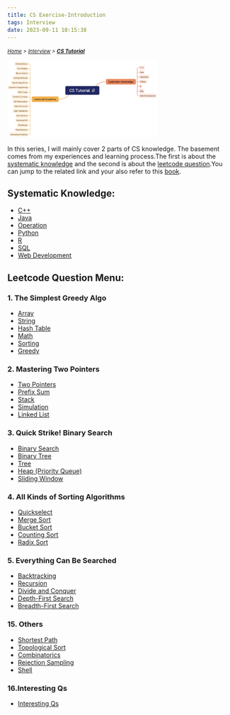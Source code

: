 ```yaml
---
title: CS Exercise-Introduction
tags: Interview
date: 2023-09-11 10:15:38
---
```

*<small>[Home](/About/index.html) > [Interview](/tags/Interview/index.html) > **[CS Tutorial](/2023/09/11/Interview/CS-Tutorial/CS-Tutorial/index.html)</small>***


<style>
    @keyframes shake {
        0% { transform: translate(1px, 1px) rotate(0deg); }
        10% { transform: translate(-1px, -2px) rotate(-1deg); }
        20% { transform: translate(-3px, 0px) rotate(1deg); }
        30% { transform: translate(3px, 2px) rotate(0deg); }
        40% { transform: translate(1px, -1px) rotate(1deg); }
        50% { transform: translate(-1px, 2px) rotate(-1deg); }
        60% { transform: translate(-3px, 1px) rotate(0deg); }
        70% { transform: translate(3px, 1px) rotate(-1deg); }
        80% { transform: translate(-1px, -1px) rotate(1deg); }
        90% { transform: translate(1px, 2px) rotate(0deg); }
        100% { transform: translate(1px, -2px) rotate(-1deg); }
    }

    .shake-on-hover:hover {
        animation: shake 1.5s;
        animation-iteration-count: infinite;
    }
</style>

<img src="/picture/mindmap.jpg" class="shake-on-hover" style="zoom: 33%;" />

In this series, I will mainly cover 2 parts of CS knowledge. The basement comes from my experiences and learning process.The first is about the [systematic knowledge](/2023/09/11/Interview/CS-Tutorial/Knowledge/Overview/index.html) and the second is about the [leetcode question](/2023/09/11/Interview/CS-Tutorial/Interview-Qs/Overview/index.html).You can jump to the related link and your also refer  to this [book](/pdf/LeetCode101.pdf).

## Systematic Knowledge:
- [C++](/2023/09/11/Interview/CS-Tutorial/Knowledge/C++/C++/index.html)
- [Java](/2023/09/11/Interview/CS-Tutorial/Knowledge/Java/Java/index.html)
- [Operation](/2023/09/11/Interview/CS-Tutorial/Knowledge/Operation/Operation/index.html)
- [Python](/2023/09/11/Interview/CS-Tutorial/Knowledge/Python/Python/index.html)
- [R](/2023/09/11/Interview/CS-Tutorial/Knowledge/R/R/index.html)
- [SQL](/2023/09/11/Interview/CS-Tutorial/Knowledge/SQL/SQL/index.html)
- [Web Development](/2023/09/11/Interview/CS-Tutorial/Knowledge/Web_Development/Web_Development/index.html)

## Leetcode Question Menu:
### 1. The Simplest Greedy Algo
- [Array](/2023/09/11/Interview/CS-Tutorial/Interview-Qs/1.The-Simplest-Greedy-Algo/Array/index.html)
- [String](/2023/09/11/Interview/CS-Tutorial/Interview-Qs/1.The-Simplest-Greedy-Algo/String/index.html)
- [Hash Table](/2023/09/11/Interview/CS-Tutorial/Interview-Qs/1.The-Simplest-Greedy-Algo/Hash-Table/index.html)
- [Math](/2023/09/11/Interview/CS-Tutorial/Interview-Qs/1.The-Simplest-Greedy-Algo/Math/index.html)
- [Sorting](/2023/09/11/Interview/CS-Tutorial/Interview-Qs/1.The-Simplest-Greedy-Algo/Sorting/index.html)
- [Greedy](/2023/09/11/Interview/CS-Tutorial/Interview-Qs/1.The-Simplest-Greedy-Algo/Greedy/index.html)

### 2. Mastering Two Pointers
- [Two Pointers](/2023/09/11/Interview/CS-Tutorial/Interview-Qs/2.Mastering-Two-Pointers/Two-Pointers/index.html)
- [Prefix Sum](/2023/09/11/Interview/CS-Tutorial/Interview-Qs/2.Mastering-Two-Pointers/Prefix-Sum/index.html)
- [Stack](/2023/09/11/Interview/CS-Tutorial/Interview-Qs/2.Mastering-Two-Pointers/Stack/index.html)
- [Simulation](/2023/09/11/Interview/CS-Tutorial/Interview-Qs/2.Mastering-Two-Pointers/Simulation/index.html)
- [Linked List](/2023/09/11/Interview/CS-Tutorial/Interview-Qs/2.Mastering-Two-Pointers/Linked-List/index.html)

### 3. Quick Strike! Binary Search
- [Binary Search](/2023/09/11/Interview/CS-Tutorial/Interview-Qs/3.Quick-Strike!-Binary-Search/Binary-Search/index.html)
- [Binary Tree](/2023/09/11/Interview/CS-Tutorial/Interview-Qs/3.Quick-Strike!-Binary-Search/Binary-Tree/index.html)
- [Tree](/2023/09/11/Interview/CS-Tutorial/Interview-Qs/3.Quick-Strike!-Binary-Search/Tree/index.html)
- [Heap (Priority Queue)](/2023/09/11/Interview/CS-Tutorial/Interview-Qs/3.Quick-Strike!-Binary-Search/Heap-(Priority-Queue)/index.html)
- [Sliding Window](/2023/09/11/Interview/CS-Tutorial/Interview-Qs/3.Quick-Strike!-Binary-Search/Sliding-Window/index.html)

### 4. All Kinds of Sorting Algorithms
- [Quickselect](/2023/09/11/Interview/CS-Tutorial/Interview-Qs/4.All-Kinds-of-Sorting-Algorithms/Quickselect/index.html)
- [Merge Sort](/2023/09/11/Interview/CS-Tutorial/Interview-Qs/4.All-Kinds-of-Sorting-Algorithms/Merge-Sort/index.html)
- [Bucket Sort](/2023/09/11/Interview/CS-Tutorial/Interview-Qs/4.All-Kinds-of-Sorting-Algorithms/Bucket-Sort/index.html)
- [Counting Sort](/2023/09/11/Interview/CS-Tutorial/Interview-Qs/4.All-Kinds-of-Sorting-Algorithms/Counting-Sort/index.html)
- [Radix Sort](/2023/09/11/Interview/CS-Tutorial/Interview-Qs/4.All-Kinds-of-Sorting-Algorithms/Radix-Sort/index.html)

### 5. Everything Can Be Searched
- [Backtracking](/2023/09/11/Interview/CS-Tutorial/Interview-Qs/5.Everything-Can-Be-Searched/Backtracking/index.html)
- [Recursion](/2023/09/11/Interview/CS-Tutorial/Interview-Qs/5.Everything-Can-Be-Searched/Recursion/index.html)
- [Divide and Conquer](/2023/09/11/Interview/CS-Tutorial/Interview-Qs/5.Everything-Can-Be-Searched/Divide-and-Conquer/index.html)
- [Depth-First Search](/2023/09/11/Interview/CS-Tutorial/Interview-Qs/5.Everything-Can-Be-Searched/Depth-First-Search/index.html)
- [Breadth-First Search](/2023/09/11/Interview/CS-Tutorial/Interview-Qs/5.Everything-Can-Be-Searched/Breadth-First-Search/index.html)

### 15. Others
- [Shortest Path](/2023/09/11/Interview/CS-Tutorial/Interview-Qs/15.Others/Shortest-Path/index.html)
- [Topological Sort](/2023/09/11/Interview/CS-Tutorial/Interview-Qs/15.Others/Topological-Sort/index.html)
- [Combinatorics](/2023/09/11/Interview/CS-Tutorial/Interview-Qs/15.Others/Combinatorics/index.html)
- [Rejection Sampling](/2023/09/11/Interview/CS-Tutorial/Interview-Qs/15.Others/Rejection-Sampling/index.html)
- [Shell](/2023/09/11/Interview/CS-Tutorial/Interview-Qs/15.Others/Shell/index.html)

### 16.Interesting Qs

- [Interesting Qs](/2023/09/11/Interview/CS-Tutorial/Interview-Qs/16.Interesting-Qs/overview/index.html)